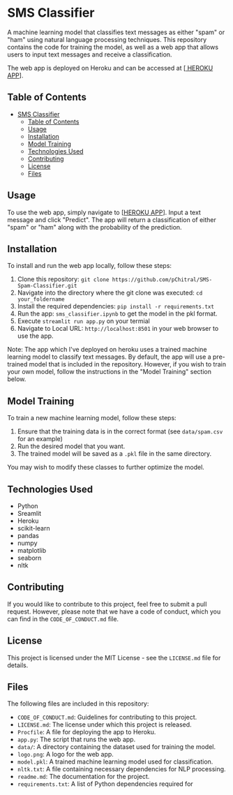 # SMS Classifier

A machine learning model that classifies text messages as either "spam" or "ham" using natural language processing techniques. This repository contains the code for training the model, as well as a web app that allows users to input text messages and receive a classification.

The web app is deployed on Heroku and can be accessed at [[ HEROKU APP](https://chitralpatil-spam-classifier.herokuapp.com/)].

## Table of Contents

- [SMS Classifier](#sms-classifier)
  - [Table of Contents](#table-of-contents)
  - [Usage](#usage)
  - [Installation](#installation)
  - [Model Training](#model-training)
  - [Technologies Used](#technologies-used)
  - [Contributing](#contributing)
  - [License](#license)
  - [Files](#files)

## Usage

To use the web app, simply navigate to [[HEROKU APP](https://chitralpatil-spam-classifier.herokuapp.com/)]. Input a text message and click "Predict". The app will return a classification of either "spam" or "ham" along with the probability of the prediction.

## Installation

To install and run the web app locally, follow these steps:

1. Clone this repository: `git clone https://github.com/pChitral/SMS-Spam-Classifier.git`
2. Navigate into the directory where the git clone was executed: `cd your_foldername`
3. Install the required dependencies: `pip install -r requirements.txt`
4. Run the app: `sms_classifier.ipynb` to get the model in the pkl format.
5. Execute `streamlit run app.py` on your termial
6. Navigate to Local URL: `http://localhost:8501` in your web browser to use the app.

Note: The app which I've deployed on heroku uses a trained machine learning model to classify text messages. By default, the app will use a pre-trained model that is included in the repository. However, if you wish to train your own model, follow the instructions in the "Model Training" section below. 

## Model Training

To train a new machine learning model, follow these steps:

1. Ensure that the training data is in the correct format (see `data/spam.csv` for an example)
2. Run the desired model that you want.
3. The trained model will be saved as a `.pkl` file in the same directory.

You may wish to modify these classes to further optimize the model.

## Technologies Used

- Python
- Sreamlit
- Heroku
- scikit-learn
- pandas
- numpy
- matplotlib
- seaborn
- nltk


## Contributing

If you would like to contribute to this project, feel free to submit a pull request. However, please note that we have a code of conduct, which you can find in the `CODE_OF_CONDUCT.md` file.

## License

This project is licensed under the MIT License - see the `LICENSE.md` file for details.

## Files

The following files are included in this repository:

- `CODE_OF_CONDUCT.md`: Guidelines for contributing to this project.
- `LICENSE.md`: The license under which this project is released.
- `Procfile`: A file for deploying the app to Heroku.
- `app.py`: The script that runs the web app.
- `data/`: A directory containing the dataset used for training the model.
- `logo.png`: A logo for the web app.
- `model.pkl`: A trained machine learning model used for classification.
- `nltk.txt`: A file containing necessary dependencies for NLP processing.
- `readme.md`: The documentation for the project.
- `requirements.txt`: A list of Python dependencies required for
